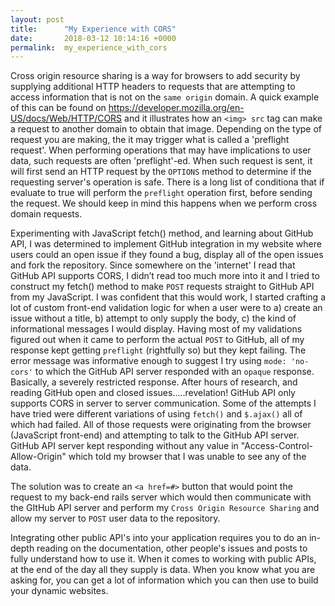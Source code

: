 ```yaml
---
layout: post
title:      "My Experience with CORS"
date:       2018-03-12 10:14:16 +0000
permalink:  my_experience_with_cors
---
```



Cross origin resource sharing is a way for browsers to add security by supplying additional HTTP headers to requests that are attempting to access information that is not on the `same origin` domain. A quick example of this can be found on https://developer.mozilla.org/en-US/docs/Web/HTTP/CORS and it illustrates how an `<img> src` tag can make a request to another domain to obtain that image. Depending on the type of request you are making, the it may trigger what is called a 'preflight request'. When performing operations that may have implications to user data, such requests are often 'preflight'-ed. When such request is sent, it will first send an HTTP request by the `OPTIONS` method to determine if the requesting server's operation is safe. There is a long list of conditiona that if evaluate to true will perform the `preflight` operation first, before sending the request. We should keep in mind this happens when we perform cross domain requests. 

Experimenting with JavaScript fetch() method, and learning about GitHub API, I was determined to implement GitHub integration in my website where users could an open issue if they found a bug, display all of the open issues and fork the repository. Since somewhere on the 'internet' I read that GitHub API supports CORS, I didn’t read too much more into it and I tried to construct my fetch() method to make `POST` requests straight to GitHub API from my JavaScript. I was confident that this would work, I started crafting a lot of custom front-end validation logic  for when a user were to a) create an issue without a title, b) attempt to only supply the body, c) the kind of informational messages I would display. Having most of my validations figured out when it came to perform the actual `POST` to GitHub, all of my response kept getting `preflight` (rightfully so) but they kept failing. The error message was informative enough to suggest I try using `mode: 'no-cors'` to which the GitHub API server responded with an `opaque` response. Basically, a severely restricted response. After hours of research, and reading GitHub open and closed issues.....revelation! GitHub API only supports CORS in server to server communication. Some of the attempts I have tried were different variations of using `fetch()` and `$.ajax()` all of which had failed. All of those requests were originating from the browser (JavaScript front-end) and attempting to talk to the GitHub API server. GitHub API server kept responding without any value in "Access-Control-Allow-Origin" which told my browser that I was unable to see any of the data.

The solution was to create an `<a href=#>` button that would point the request to my back-end rails server which would then communicate with the GItHub API server and perform my `Cross Origin Resource Sharing` and allow my server to `POST` user data to the repository. 

Integrating other public API's into your application requires you to do an in-depth reading on the documentation, other people's issues and posts to fully understand how to use it. When it comes to working with public APIs, at the end of the day all they supply is data. When you know what you are asking for, you can get a lot of information which you can then use to build your dynamic websites.

